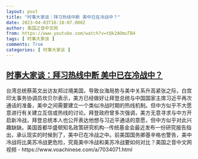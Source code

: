 ```yaml
---
layout: post
title: "时事大家谈：拜习热线中断 美中已在冷战中？"
date: 2023-04-03T16:10:07.000Z
author: 美国之音中文网
from: https://www.youtube.com/watch?v=tQk2AOmuTB4
tags: [ 时事大家谈 ]
comments: True
categories: [ 时事大家谈 ]
---
```

<!--1680538207000-->
[时事大家谈：拜习热线中断 美中已在冷战中？](https://www.youtube.com/watch?v=tQk2AOmuTB4)
------

<div>
台湾总统蔡英文出访友邦过境美国，导致台海局势与美中关系升高紧张之际，白宫印太事务协调员坎贝尔表示，美方已经做好让拜登总统与中国国家主席习近平再次通话的准备，美中之间需要建立一个类似冷战时期的热线机制。但中方似乎不大愿意进行有关建立互信或热线的讨论。拜登政府曾多次强调，美方无意寻求与中方开启新冷战，拜登总统本人也公开表达他想与习近平通话的意愿，但中方似乎对此兴趣缺缺。美国首都华盛顿知名政策研究机构--传统基金会最近发布一份研究报告指出，承认现实的时候到了，美中已在冷战之中。前美国国务卿基辛格也警告，美中冷战将比美苏冷战更危险，究竟美中冷战和美苏冷战要如何对比？美国之音中文网视频 - https://www.voachinese.com/a/7034071.html
</div>
